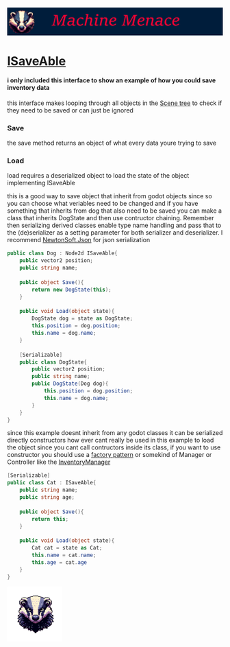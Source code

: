![banner](https://github.com/williamjseim/williamjseim/blob/main/Documentation/MarkdownBanner.png)
# [ISaveAble](../Inventory/Scripts/ISaveAble.cs)

#### i only included this interface to show an example of how you could save inventory data

this interface makes looping through all objects in the [Scene tree](https://docs.godotengine.org/en/stable/classes/class_scenetree.html) to check if they need to be saved or can just be ignored

### Save
the save method returns an object of what every data youre trying to save

### Load
load requires a deserialized object to load the state of the object implementing ISaveAble

this is a good way to save object that inherit from godot objects since so you can choose what veriables need to be changed and if you have something that inherits from dog that also need to be saved you can make a class that inherits DogState and then use contructor chaining. Remember then serializing derived classes enable type name handling and pass that to the (de)serializer as a setting parameter for both serializer and deserializer. I recommend [NewtonSoft.Json](https://www.newtonsoft.com/json) for json serialization

```C#
public class Dog : Node2d ISaveAble{
    public vector2 position;
    public string name;

    public object Save(){
        return new DogState(this);
    }

    public void Load(object state){
        DogState dog = state as DogState;
        this.position = dog.position;
        this.name = dog.name;
    }

    [Serializable]
    public class DogState{
        public vector2 position;
        public string name;
        public DogState(Dog dog){
            this.position = dog.position;
            this.name = dog.name;
        }
    }
}
```

since this example doesnt inherit from any godot classes it can be serialized directly constructors how ever cant really be used in this example to load the object since you cant call contructors inside its class, if you want to use constructor you should use a [factory pattern](https://en.wikipedia.org/wiki/Factory_method_pattern) or somekind of Manager or Controller like the [InventoryManager](InventoryManager.md)

```C#
[Serializable]
public class Cat : ISaveAble{
    public string name;
    public string age;

    public object Save(){
        return this;
    }

    public void Load(object state){
        Cat cat = state as Cat;
        this.name = cat.name;
        this.age = cat.age
    }
}
```

![Watermark](https://github.com/williamjseim/williamjseim/blob/main/Documentation/MarkDownWatermark.png)
